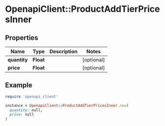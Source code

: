 # OpenapiClient::ProductAddTierPricesInner

## Properties

| Name | Type | Description | Notes |
| ---- | ---- | ----------- | ----- |
| **quantity** | **Float** |  | [optional] |
| **price** | **Float** |  | [optional] |

## Example

```ruby
require 'openapi_client'

instance = OpenapiClient::ProductAddTierPricesInner.new(
  quantity: null,
  price: null
)
```

